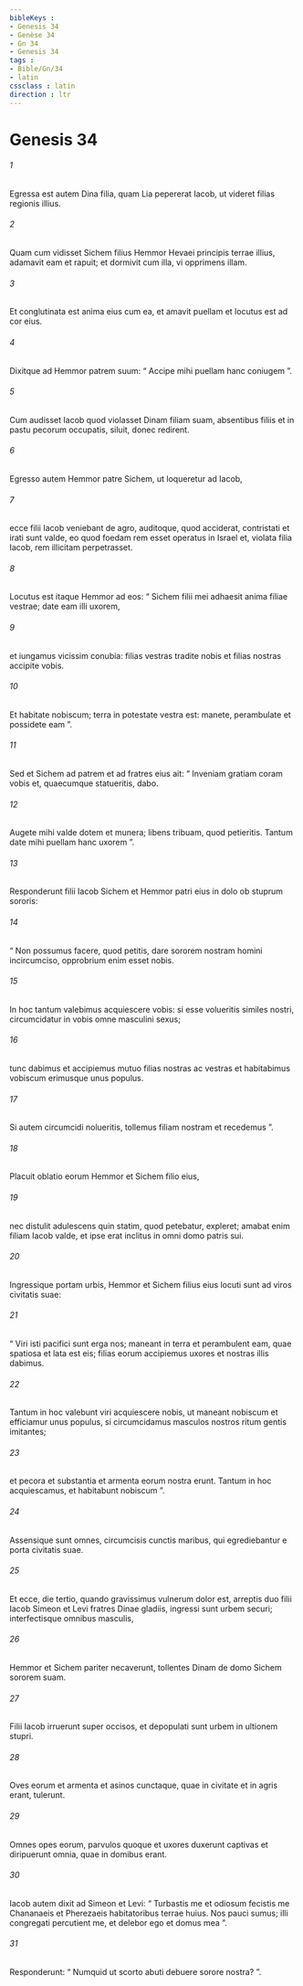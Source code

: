 ```yaml
---
bibleKeys : 
- Genesis 34
- Genèse 34
- Gn 34
- Genesis 34
tags : 
- Bible/Gn/34
- latin
cssclass : latin
direction : ltr
---
```


# Genesis 34

###### 1
Egressa est autem Dina filia, quam Lia pepererat Iacob, ut videret filias regionis illius. 
###### 2
Quam cum vidisset Sichem filius Hemmor Hevaei principis terrae illius, adamavit eam et rapuit; et dormivit cum illa, vi opprimens illam. 
###### 3
Et conglutinata est anima eius cum ea, et amavit puellam et locutus est ad cor eius. 
###### 4
Dixitque ad Hemmor patrem suum: “ Accipe mihi puellam hanc coniugem ”. 
###### 5
Cum audisset Iacob quod violasset Dinam filiam suam, absentibus filiis et in pastu pecorum occupatis, siluit, donec redirent.
###### 6
Egresso autem Hemmor patre Sichem, ut loqueretur ad Iacob, 
###### 7
ecce filii Iacob veniebant de agro, auditoque, quod acciderat, contristati et irati sunt valde, eo quod foedam rem esset operatus in Israel et, violata filia Iacob, rem illicitam perpetrasset.
###### 8
Locutus est itaque Hemmor ad eos: “ Sichem filii mei adhaesit anima filiae vestrae; date eam illi uxorem, 
###### 9
et iungamus vicissim conubia: filias vestras tradite nobis et filias nostras accipite vobis. 
###### 10
Et habitate nobiscum; terra in potestate vestra est: manete, perambulate et possidete eam ”. 
###### 11
Sed et Sichem ad patrem et ad fratres eius ait: “ Inveniam gratiam coram vobis et, quaecumque statueritis, dabo. 
###### 12
Augete mihi valde dotem et munera; libens tribuam, quod petieritis. Tantum date mihi puellam hanc uxorem ”.
###### 13
Responderunt filii Iacob Sichem et Hemmor patri eius in dolo ob stuprum sororis: 
###### 14
“ Non possumus facere, quod petitis, dare sororem nostram homini incircumciso, opprobrium enim esset nobis. 
###### 15
In hoc tantum valebimus acquiescere vobis: si esse volueritis similes nostri, circumcidatur in vobis omne masculini sexus; 
###### 16
tunc dabimus et accipiemus mutuo filias nostras ac vestras et habitabimus vobiscum erimusque unus populus. 
###### 17
Si autem circumcidi nolueritis, tollemus filiam nostram et recedemus ”.
###### 18
Placuit oblatio eorum Hemmor et Sichem filio eius, 
###### 19
nec distulit adulescens quin statim, quod petebatur, expleret; amabat enim filiam Iacob valde, et ipse erat inclitus in omni domo patris sui.
###### 20
Ingressique portam urbis, Hemmor et Sichem filius eius locuti sunt ad viros civitatis suae: 
###### 21
“ Viri isti pacifici sunt erga nos; maneant in terra et perambulent eam, quae spatiosa et lata est eis; filias eorum accipiemus uxores et nostras illis dabimus. 
###### 22
Tantum in hoc valebunt viri acquiescere nobis, ut maneant nobiscum et efficiamur unus populus, si circumcidamus masculos nostros ritum gentis imitantes; 
###### 23
et pecora et substantia et armenta eorum nostra erunt. Tantum in hoc acquiescamus, et habitabunt nobiscum ”.
###### 24
Assensique sunt omnes, circumcisis cunctis maribus, qui egrediebantur e porta civitatis suae.
###### 25
Et ecce, die tertio, quando gravissimus vulnerum dolor est, arreptis duo filii Iacob Simeon et Levi fratres Dinae gladiis, ingressi sunt urbem securi; interfectisque omnibus masculis, 
###### 26
Hemmor et Sichem pariter necaverunt, tollentes Dinam de domo Sichem sororem suam. 
###### 27
Filii Iacob irruerunt super occisos, et depopulati sunt urbem in ultionem stupri. 
###### 28
Oves eorum et armenta et asinos cunctaque, quae in civitate et in agris erant, tulerunt. 
###### 29
Omnes opes eorum, parvulos quoque et uxores duxerunt captivas et diripuerunt omnia, quae in domibus erant. 
###### 30
Iacob autem dixit ad Simeon et Levi: “ Turbastis me et odiosum fecistis me Chananaeis et Pherezaeis habitatoribus terrae huius. Nos pauci sumus; illi congregati percutient me, et delebor ego et domus mea ”. 
###### 31
Responderunt: “ Numquid ut scorto abuti debuere sorore nostra? ”.
